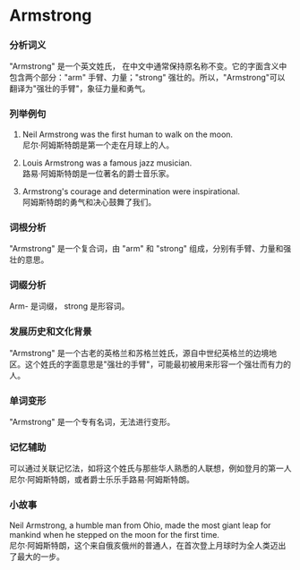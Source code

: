 # Armstrong

### 分析词义

  

"Armstrong" 是一个英文姓氏， 在中文中通常保持原名称不变。它的字面含义中包含两个部分："arm" 手臂、力量；"strong" 强壮的。所以，"Armstrong"可以翻译为"强壮的手臂"，象征力量和勇气。

  

### 列举例句

  

1.  Neil Armstrong was the first human to walk on the moon.  
    尼尔·阿姆斯特朗是第一个走在月球上的人。
    
      
    
2.  Louis Armstrong was a famous jazz musician.  
    路易·阿姆斯特朗是一位著名的爵士音乐家。
    
      
    
3.  Armstrong's courage and determination were inspirational.  
    阿姆斯特朗的勇气和决心鼓舞了我们。
    
      
    

  

### 词根分析

  

"Armstrong" 是一个复合词，由 "arm" 和 "strong" 组成，分别有手臂、力量和强壮的意思。

  

### 词缀分析

  

Arm- 是词缀， strong 是形容词。

  

### 发展历史和文化背景

  

"Armstrong" 是一个古老的英格兰和苏格兰姓氏，源自中世纪英格兰的边境地区。这个姓氏的字面意思是"强壮的手臂"，可能最初被用来形容一个强壮而有力的人。

  

### 单词变形

  

"Armstrong" 是一个专有名词，无法进行变形。

  

### 记忆辅助

  

可以通过关联记忆法，如将这个姓氏与那些华人熟悉的人联想，例如登月的第一人尼尔·阿姆斯特朗，或者爵士乐乐手路易·阿姆斯特朗。

  

### 小故事

  

Neil Armstrong, a humble man from Ohio, made the most giant leap for mankind when he stepped on the moon for the first time.  
尼尔·阿姆斯特朗，这个来自俄亥俄州的普通人，在首次登上月球时为全人类迈出了最大的一步。
